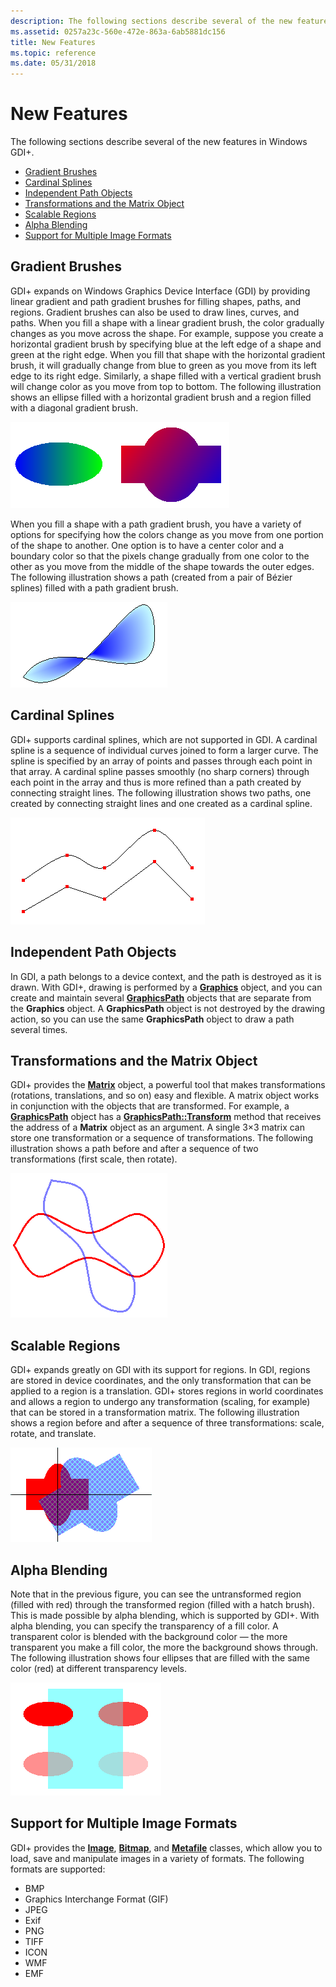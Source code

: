 ```yaml
---
description: The following sections describe several of the new features in Windows GDI+.
ms.assetid: 0257a23c-560e-472e-863a-6ab5881dc156
title: New Features
ms.topic: reference
ms.date: 05/31/2018
---
```


# New Features

The following sections describe several of the new features in Windows GDI+.

-   [Gradient Brushes](#gradient-brushes)
-   [Cardinal Splines](#cardinal-splines)
-   [Independent Path Objects](#independent-path-objects)
-   [Transformations and the Matrix Object](#transformations-and-the-matrix-object)
-   [Scalable Regions](#scalable-regions)
-   [Alpha Blending](#alpha-blending)
-   [Support for Multiple Image Formats](#support-for-multiple-image-formats)

## Gradient Brushes

GDI+ expands on Windows Graphics Device Interface (GDI) by providing linear gradient and path gradient brushes for filling shapes, paths, and regions. Gradient brushes can also be used to draw lines, curves, and paths. When you fill a shape with a linear gradient brush, the color gradually changes as you move across the shape. For example, suppose you create a horizontal gradient brush by specifying blue at the left edge of a shape and green at the right edge. When you fill that shape with the horizontal gradient brush, it will gradually change from blue to green as you move from its left edge to its right edge. Similarly, a shape filled with a vertical gradient brush will change color as you move from top to bottom. The following illustration shows an ellipse filled with a horizontal gradient brush and a region filled with a diagonal gradient brush.

![illustration of a shape filled by a horizontal gradient and one filed by a diagonal gradient](images/aboutgdip01-art01.png)

When you fill a shape with a path gradient brush, you have a variety of options for specifying how the colors change as you move from one portion of the shape to another. One option is to have a center color and a boundary color so that the pixels change gradually from one color to the other as you move from the middle of the shape towards the outer edges. The following illustration shows a path (created from a pair of Bézier splines) filled with a path gradient brush.

![illustration of a shape similar to an infinity sign, filled from blue where the halves meet to aqua at the edges](images/aboutgdip01-art02.png)

## Cardinal Splines

GDI+ supports cardinal splines, which are not supported in GDI. A cardinal spline is a sequence of individual curves joined to form a larger curve. The spline is specified by an array of points and passes through each point in that array. A cardinal spline passes smoothly (no sharp corners) through each point in the array and thus is more refined than a path created by connecting straight lines. The following illustration shows two paths, one created by connecting straight lines and one created as a cardinal spline.

![illustration showing the same five points twice: once connected by a cardinal spline, the other by line segments](images/aboutgdip01-art03.png)

## Independent Path Objects

In GDI, a path belongs to a device context, and the path is destroyed as it is drawn. With GDI+, drawing is performed by a [**Graphics**](/windows/desktop/api/gdiplusgraphics/nl-gdiplusgraphics-graphics) object, and you can create and maintain several [**GraphicsPath**](/windows/desktop/api/gdipluspath/nl-gdipluspath-graphicspath) objects that are separate from the **Graphics** object. A **GraphicsPath** object is not destroyed by the drawing action, so you can use the same **GraphicsPath** object to draw a path several times.

## Transformations and the Matrix Object

GDI+ provides the [**Matrix**](/windows/desktop/api/gdiplusmatrix/nl-gdiplusmatrix-matrix) object, a powerful tool that makes transformations (rotations, translations, and so on) easy and flexible. A matrix object works in conjunction with the objects that are transformed. For example, a [**GraphicsPath**](/windows/desktop/api/gdipluspath/nl-gdipluspath-graphicspath) object has a [**GraphicsPath::Transform**](/windows/desktop/api/Gdipluspath/nf-gdipluspath-graphicspath-transform) method that receives the address of a **Matrix** object as an argument. A single 3×3 matrix can store one transformation or a sequence of transformations. The following illustration shows a path before and after a sequence of two transformations (first scale, then rotate).

![illustration showing the outline of a shape, then the same outline but narrower and rotated](images/aboutgdip01-art04.png)

## Scalable Regions

GDI+ expands greatly on GDI with its support for regions. In GDI, regions are stored in device coordinates, and the only transformation that can be applied to a region is a translation. GDI+ stores regions in world coordinates and allows a region to undergo any transformation (scaling, for example) that can be stored in a transformation matrix. The following illustration shows a region before and after a sequence of three transformations: scale, rotate, and translate.

![illustration showing a shape centered on coordinate axes, then the same shape but larger, rotated, and translated to the right](images/aboutgdip01-art05.png)

## Alpha Blending

Note that in the previous figure, you can see the untransformed region (filled with red) through the transformed region (filled with a hatch brush). This is made possible by alpha blending, which is supported by GDI+. With alpha blending, you can specify the transparency of a fill color. A transparent color is blended with the background color — the more transparent you make a fill color, the more the background shows through. The following illustration shows four ellipses that are filled with the same color (red) at different transparency levels.

![illustration showing four ellipses of varying transparency overlapping a semi-transparent rectangle](images/aboutgdip01-art06.png)

## Support for Multiple Image Formats

GDI+ provides the [**Image**](/windows/desktop/api/gdiplusheaders/nl-gdiplusheaders-image), [**Bitmap**](/windows/desktop/api/gdiplusheaders/nl-gdiplusheaders-bitmap), and [**Metafile**](/windows/desktop/api/gdiplusheaders/nl-gdiplusheaders-metafile) classes, which allow you to load, save and manipulate images in a variety of formats. The following formats are supported:

-   BMP
-   Graphics Interchange Format (GIF)
-   JPEG
-   Exif
-   PNG
-   TIFF
-   ICON
-   WMF
-   EMF

 

 



